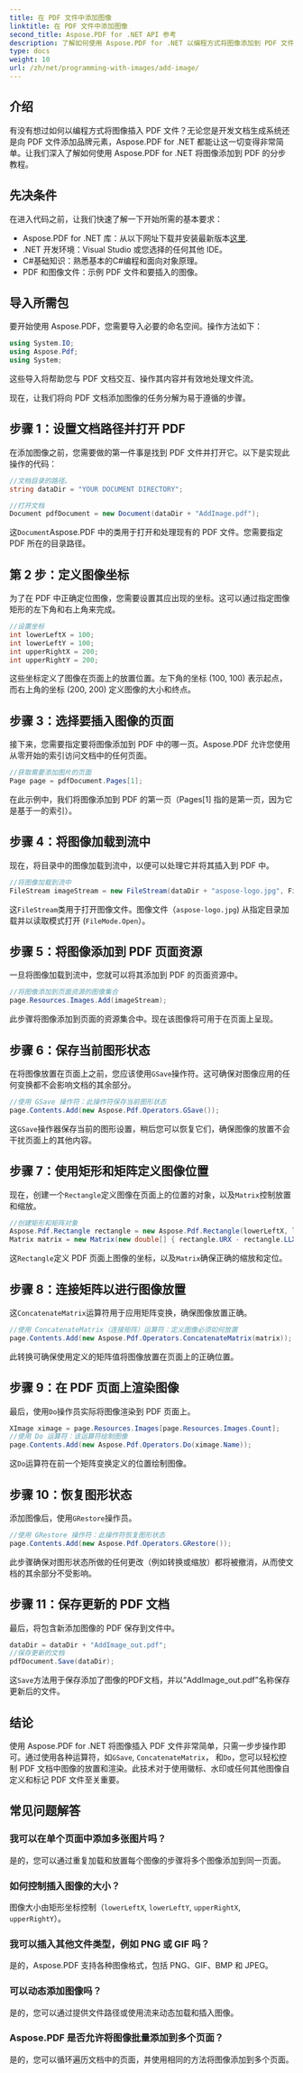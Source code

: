 ```yaml
---
title: 在 PDF 文件中添加图像
linktitle: 在 PDF 文件中添加图像
second_title: Aspose.PDF for .NET API 参考
description: 了解如何使用 Aspose.PDF for .NET 以编程方式将图像添加到 PDF 文件。包含分步指南、示例代码和常见问题解答，以实现无缝实施。
type: docs
weight: 10
url: /zh/net/programming-with-images/add-image/
---
```

## 介绍

有没有想过如何以编程方式将图像插入 PDF 文件？无论您是开发文档生成系统还是向 PDF 文件添加品牌元素，Aspose.PDF for .NET 都能让这一切变得非常简单。让我们深入了解如何使用 Aspose.PDF for .NET 将图像添加到 PDF 的分步教程。

## 先决条件

在进入代码之前，让我们快速了解一下开始所需的基本要求：

- Aspose.PDF for .NET 库：从以下网址下载并安装最新版本[这里](https://releases.aspose.com/pdf/net/).
- .NET 开发环境：Visual Studio 或您选择的任何其他 IDE。
- C#基础知识：熟悉基本的C#编程和面向对象原理。
- PDF 和图像文件：示例 PDF 文件和要插入的图像。

## 导入所需包

要开始使用 Aspose.PDF，您需要导入必要的命名空间。操作方法如下：

```csharp
using System.IO;
using Aspose.Pdf;
using System;
```

这些导入将帮助您与 PDF 文档交互、操作其内容并有效地处理文件流。

现在，让我们将向 PDF 文档添加图像的任务分解为易于遵循的步骤。

## 步骤 1：设置文档路径并打开 PDF

在添加图像之前，您需要做的第一件事是找到 PDF 文件并打开它。以下是实现此操作的代码：

```csharp
//文档目录的路径。
string dataDir = "YOUR DOCUMENT DIRECTORY";

//打开文档
Document pdfDocument = new Document(dataDir + "AddImage.pdf");
```
这`Document`Aspose.PDF 中的类用于打开和处理现有的 PDF 文件。您需要指定 PDF 所在的目录路径。

## 第 2 步：定义图像坐标

为了在 PDF 中正确定位图像，您需要设置其应出现的坐标。这可以通过指定图像矩形的左下角和右上角来完成。

```csharp
//设置坐标
int lowerLeftX = 100;
int lowerLeftY = 100;
int upperRightX = 200;
int upperRightY = 200;
```
这些坐标定义了图像在页面上的放置位置。左下角的坐标 (100, 100) 表示起点，而右上角的坐标 (200, 200) 定义图像的大小和终点。

## 步骤 3：选择要插入图像的页面

接下来，您需要指定要将图像添加到 PDF 中的哪一页。Aspose.PDF 允许您使用从零开始的索引访问文档中的任何页面。

```csharp
//获取需要添加图片的页面
Page page = pdfDocument.Pages[1];
```
在此示例中，我们将图像添加到 PDF 的第一页（Pages[1] 指的是第一页，因为它是基于一的索引）。

## 步骤 4：将图像加载到流中

现在，将目录中的图像加载到流中，以便可以处理它并将其插入到 PDF 中。

```csharp
//将图像加载到流中
FileStream imageStream = new FileStream(dataDir + "aspose-logo.jpg", FileMode.Open);
```
这`FileStream`类用于打开图像文件。图像文件（`aspose-logo.jpg`) 从指定目录加载并以读取模式打开 (`FileMode.Open`）。

## 步骤 5：将图像添加到 PDF 页面资源

一旦将图像加载到流中，您就可以将其添加到 PDF 的页面资源中。

```csharp
//将图像添加到页面资源的图像集合
page.Resources.Images.Add(imageStream);
```
此步骤将图像添加到页面的资源集合中。现在该图像将可用于在页面上呈现。

## 步骤 6：保存当前图形状态

在将图像放置在页面上之前，您应该使用`GSave`操作符。这可确保对图像应用的任何变换都不会影响文档的其余部分。

```csharp
//使用 GSave 操作符：此操作符保存当前图形状态
page.Contents.Add(new Aspose.Pdf.Operators.GSave());
```
这`GSave`操作器保存当前的图形设置，稍后您可以恢复它们，确保图像的放置不会干扰页面上的其他内容。

## 步骤 7：使用矩形和矩阵定义图像位置

现在，创建一个`Rectangle`定义图像在页面上的位置的对象，以及`Matrix`控制放置和缩放。

```csharp
//创建矩形和矩阵对象
Aspose.Pdf.Rectangle rectangle = new Aspose.Pdf.Rectangle(lowerLeftX, lowerLeftY, upperRightX, upperRightY);
Matrix matrix = new Matrix(new double[] { rectangle.URX - rectangle.LLX, 0, 0, rectangle.URY - rectangle.LLY, rectangle.LLX, rectangle.LLY });
```
这`Rectangle`定义 PDF 页面上图像的坐标，以及`Matrix`确保正确的缩放和定位。

## 步骤 8：连接矩阵以进行图像放置

这`ConcatenateMatrix`运算符用于应用矩阵变换，确保图像放置正确。

```csharp
//使用 ConcatenateMatrix（连接矩阵）运算符：定义图像必须如何放置
page.Contents.Add(new Aspose.Pdf.Operators.ConcatenateMatrix(matrix));
```
此转换可确保使用定义的矩阵值将图像放置在页面上的正确位置。

## 步骤 9：在 PDF 页面上渲染图像

最后，使用`Do`操作员实际将图像渲染到 PDF 页面上。

```csharp
XImage ximage = page.Resources.Images[page.Resources.Images.Count];
//使用 Do 运算符：该运算符绘制图像
page.Contents.Add(new Aspose.Pdf.Operators.Do(ximage.Name));
```
这`Do`运算符在前一个矩阵变换定义的位置绘制图像。

## 步骤 10：恢复图形状态

添加图像后，使用`GRestore`操作员。

```csharp
//使用 GRestore 操作符：此操作符恢复图形状态
page.Contents.Add(new Aspose.Pdf.Operators.GRestore());
```
此步骤确保对图形状态所做的任何更改（例如转换或缩放）都将被撤消，从而使文档的其余部分不受影响。

## 步骤 11：保存更新的 PDF 文档

最后，将包含新添加图像的 PDF 保存到文件中。

```csharp
dataDir = dataDir + "AddImage_out.pdf";
//保存更新的文档
pdfDocument.Save(dataDir);
```
这`Save`方法用于保存添加了图像的PDF文档，并以“AddImage_out.pdf”名称保存更新后的文件。

## 结论

使用 Aspose.PDF for .NET 将图像插入 PDF 文件非常简单，只需一步步操作即可。通过使用各种运算符，如`GSave`, `ConcatenateMatrix`， 和`Do`，您可以轻松控制 PDF 文档中图像的放置和渲染。此技术对于使用徽标、水印或任何其他图像自定义和标记 PDF 文件至关重要。

## 常见问题解答

### 我可以在单个页面中添加多张图片吗？  
是的，您可以通过重复加载和放置每个图像的步骤将多个图像添加到同一页面。

### 如何控制插入图像的大小？  
图像大小由矩形坐标控制（`lowerLeftX`, `lowerLeftY`, `upperRightX`, `upperRightY`）。

### 我可以插入其他文件类型，例如 PNG 或 GIF 吗？  
是的，Aspose.PDF 支持各种图像格式，包括 PNG、GIF、BMP 和 JPEG。

### 可以动态添加图像吗？  
是的，您可以通过提供文件路径或使用流来动态加载和插入图像。

### Aspose.PDF 是否允许将图像批量添加到多个页面？  
是的，您可以循环遍历文档中的页面，并使用相同的方法将图像添加到多个页面。